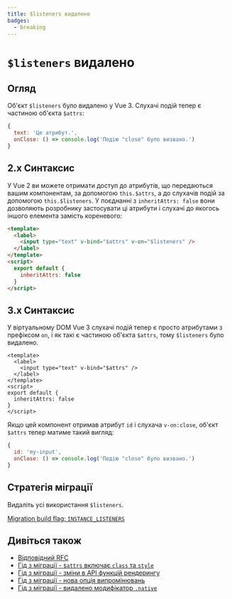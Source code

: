 ```yaml
---
title: $listeners видалено
badges:
  - breaking
---
```


# `$listeners` видалено <MigrationBadges :badges="$frontmatter.badges" />

## Огляд

Об'єкт `$listeners` було видалено у Vue 3. Слухачі подій тепер є частиною об'єкта `$attrs`:

```js
{
  text: 'Це атрибут.',
  onClose: () => console.log('Подію "close" було визвано.')
}
```

## 2.x Синтаксис

У Vue 2 ви можете отримати доступ до атрибутів, що передаються вашим компонентам, за допомогою `this.$attrs`, а до слухачів подій за допомогою `this.$listeners`. 
У поєднанні з `inheritAttrs: false` вони дозволяють розробнику застосувати ці атрибути і слухачі до якогось іншого елемента замість кореневого:


```html
<template>
  <label>
    <input type="text" v-bind="$attrs" v-on="$listeners" />
  </label>
</template>
<script>
  export default {
    inheritAttrs: false
  }
</script>
```

## 3.x Синтаксис

У віртуальному DOM Vue 3 слухачі подій тепер є просто атрибутами з префіксом `on`, і як такі є частиною об'єкта `$attrs`, тому `$listeners` було видалено.

```vue
<template>
  <label>
    <input type="text" v-bind="$attrs" />
  </label>
</template>
<script>
export default {
  inheritAttrs: false
}
</script>
```

Якщо цей компонент отримав атрибут `id` і слухача `v-on:close`, об'єкт `$attrs` тепер матиме такий вигляд:

```js
{
  id: 'my-input',
  onClose: () => console.log('Подію "close" було визвано.')
}
```

## Стратегія міграції

Видаліть усі використання `$listeners`.

[Migration build flag: `INSTANCE_LISTENERS`](../migration-build.html#compat-configuration)

## Дивіться також

- [Відповідний RFC](https://github.com/vuejs/rfcs/blob/master/active-rfcs/0031-attr-fallthrough.md)
- [Гід з міграції - `$attrs` включає `class` та `style` ](./attrs-includes-class-style.md)
- [Гід з міграції - зміни в API функцій рендерингу](./render-function-api.md)
- [Гід з міграції - нова опція випромінювань](./emits-option.md)
- [Гід з міграції - видалено модифікатор `.native`](./v-on-native-modifier-removed.md)
